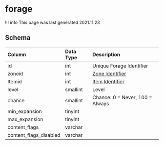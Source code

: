 # forage

!!! info
	This page was last generated 2021.11.23

## Schema
| Column | Data Type | Description |
| :--- | :--- | :--- |
| id | int | Unique Forage Identifier |
| zoneid | int | [Zone Identifier](../../../../server/zones/zone-list) |
| Itemid | int | [Item Identifier](../../schema/items/items.md) |
| level | smallint | Level |
| chance | smallint | Chance: 0 = Never, 100 = Always |
| min_expansion | tinyint |  |
| max_expansion | tinyint |  |
| content_flags | varchar |  |
| content_flags_disabled | varchar |  |

